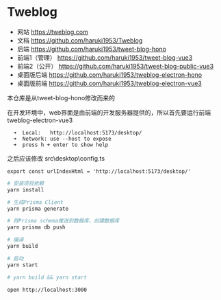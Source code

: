 # Tweblog

- 网站 https://tweblog.com
- 文档 https://github.com/haruki1953/Tweblog
- 后端 https://github.com/haruki1953/tweet-blog-hono
- 前端1（管理） https://github.com/haruki1953/tweet-blog-vue3
- 前端2（公开） https://github.com/haruki1953/tweet-blog-public-vue3
- 桌面版后端 https://github.com/haruki1953/tweblog-electron-hono
- 桌面版前端 https://github.com/haruki1953/tweblog-electron-vue3

本仓库是从tweet-blog-hono修改而来的

在开发环境中，web界面是由前端的开发服务器提供的，所以首先要运行前端tweblog-electron-vue3
```
  ➜  Local:   http://localhost:5173/desktop/
  ➜  Network: use --host to expose
  ➜  press h + enter to show help
```

之后应该修改 src\desktop\config.ts
```
export const urlIndexHtml = 'http://localhost:5173/desktop/'
```


```sh
# 安装项目依赖
yarn install

# 生成Prisma Client
yarn prisma generate

# 将Prisma schema推送到数据库，创建数据库
yarn prisma db push

# 编译
yarn build

# 启动
yarn start

# yarn build && yarn start
```

```
open http://localhost:3000
```